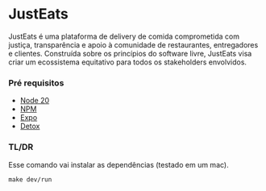 # JustEats

JustEats é uma plataforma de delivery de comida comprometida com justiça, transparência e apoio à comunidade de
restaurantes, entregadores e clientes. Construída sobre os princípios do software livre, JustEats visa criar um
ecossistema equitativo para todos os stakeholders envolvidos.

### Pré requisitos

- [Node 20](https://nodejs.org/en)
- [NPM](https://www.npmjs.com/)
- [Expo](https://docs.expo.dev/more/expo-cli/)
- [Detox](https://wix.github.io/Detox/)

### TL/DR

Esse comando vai instalar as dependências (testado em um mac).

```
make dev/run
```
